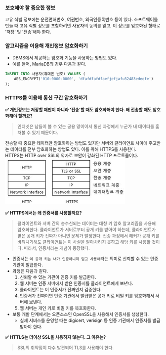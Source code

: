 ### 보호해야 할 중요한 정보
고유 식별 정보에는 운전면허번호, 여권번호, 외국인등록번호 등이 있다. 소프트웨어를 만들 때 고유 식별 정보를 포함하려면 사용자의 동의를 얻고, 이 정보를 암호화된 형태로 '저장' 및 '전송'해야 한다.

### 알고리즘을 이용해 개인정보 암호화하기
- DBMS에서 제공하는 암호화 기능을 사용하는 방법도 있다.
- 예를 들어, MariaDB의 경우 다음과 같다.
```sql
INSERT INTO 사용자(휴대폰 번호) VALUES (
    AES_ENCRYPT('010-0000-0000', 'dfafdfafdfaefjefjafu32483edeefe')
);
```

### HTTPS를 이용해 통신 구간 암호화하기
**✅ 개인정보는 저장할 때만이 아니라 '전송'할 때도 암호화해야 한다. 왜 전송할 때도 암호화해야 할까요?**
> 인터넷은 남들이 볼 수 있는 공용 망이어서 통신 과정에서 누군가 내 데이터를 훔쳐볼 수 있기 때문이다.

전송할 때 중요한 데이터만 암호화하는 방법도 있지만 서버와 클라이언트 사이에 주고받는 데이터를 전부 암호화하는 방법도 있다. 이를 위해 HTTPS를 사용한다.  
HTTPS는 HTTP over SSL의 약자로 보안이 강화된 HTTP 프로토콜이다.  
![img_1.png](assets/images/img_1.png)

**✅ HTTPS에서는 왜 인증서를 사용할까요?**
> 클라이언트와 서버 간의 송수신되는 데이터는 대칭 키 암호 알고리즘을 사용해 암호화한다. 클라이언트가 서버로부터 공개 키를 받아야 하는데, 클라이언트가 받은 공개 키가 진짜가 아니면 문제가 발생한다. 전송 과정에서 해커가 공개 키를 바꿔치기해도 클라이언트는 이 사실을 알아차리지 못하고 해당 키를 사용할 것이다. 따라서, 인증서라는 개념이 등장했다.
- 인증서는 `이 공개 키는 내가 인증하니까 믿고 사용해`라는 의미로 신뢰할 수 있는 인증 기관이 발급한다.
- 과정은 다음과 같다.
  1. 신뢰할 수 있는 기관이 인증 키를 발급한다.
  2. 웹 서버는 인증 서버에서 받은 인증서를 클라이언트에게 보낸다.
  3. 클라이언트는 이 인증서가 진짜인지 검증한다.
  4. 인증서가 진짜이면 인증 기관에서 발급받은 공개 키로 비밀 키를 암호화해서 서버에 보낸다. 
  5. 웹 서버는 개인 키로 비밀 키를 복호화한다.
- 보통 개발 단계에서는 오픈소스인 OpenSSL을 사용해서 인증서를 생성한다.
  - 실제 서비스를 운영할 때는 digicert, verisign 등 인증 기관에서 인증서를 발급받아야 한다.

**✅ HTTLS는 더이상 SSL을 사용하지 않는다. 그 이유는?**
> SSL의 취약점이 다수 발견되어 TLS를 사용해야 한다.